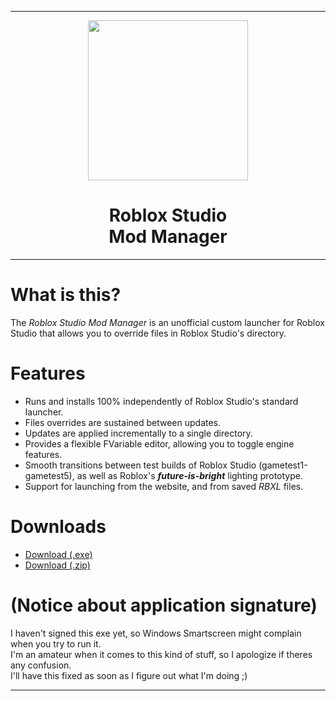<hr/>

<p align="center">
  <img width="256" height="256" src="https://raw.githubusercontent.com/CloneTrooper1019/Roblox-Studio-Mod-Manager/master/src/Resources/Logo.png"><h1 align=center>Roblox Studio<br/>Mod Manager</h1>
</p>

<hr>

# What is this?

The _Roblox Studio Mod Manager_ is an unofficial custom launcher for Roblox Studio that allows you to override files in Roblox Studio's directory.

# Features
* Runs and installs 100% independently of Roblox Studio's standard launcher.
* Files overrides are sustained between updates.
* Updates are applied incrementally to a single directory.
* Provides a flexible FVariable editor, allowing you to toggle engine features.
* Smooth transitions between test builds of Roblox Studio (gametest1-gametest5), as well as Roblox's ***future-is-bright*** lighting prototype.
* Support for launching from the website, and from saved _RBXL_ files.

# Downloads

* <a href="https://github.com/CloneTrooper1019/Roblox-Studio-Mod-Manager/archive/master.zip">Download (.exe)</a></h1>
* <a href="https://github.com/CloneTrooper1019/Roblox-Studio-Mod-Manager/raw/master/RobloxStudioModManager.exe">Download (.zip)</a>

# (Notice about application signature)
I haven't signed this exe yet, so Windows Smartscreen might complain when you try to run it.<br/>
I'm an amateur when it comes to this kind of stuff, so I apologize if theres any confusion.<br/>
I'll have this fixed as soon as I figure out what I'm doing ;)

<hr>
